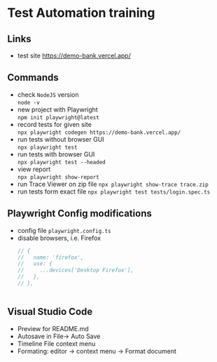 # Test Automation training 

## Links

- test site https://demo-bank.vercel.app/  


## Commands
- check `NodeJS` version  
`node -v`
- new project with Playwright  
`npm init playwright@latest`
- record tests for given site  
`npx playwright codegen https://demo-bank.vercel.app/`
- run tests without browser GUI  
`npx playwright test`
- run tests with browser GUI  
`npx playwright test --headed`
- view report  
`npx playwright show-report`
- run Trace Viewer on zip file
`npx playwright show-trace trace.zip`
- run tests form exact file
`npx playwright test tests/login.spec.ts`

## Playwright Config modifications
- config file `playwright.config.ts`
- disable browsers, i.e. Firefox  
    ```javascript
    // {
    //   name: 'firefox',
    //   use: {
    //     ...devices['Desktop Firefox'],
    //   },
    // },
      
## Visual Studio Code  
- Preview for README.md  
- Autosave in File-> Auto Save  
- Timeline File context menu  
- Formating: editor -> context menu -> Format document